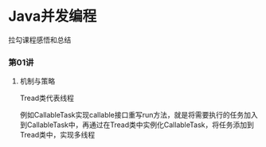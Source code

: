# Java并发编程

拉勾课程感悟和总结

### 第01讲

1. 机制与策略

   Tread类代表线程

   例如CallableTask实现callable接口重写run方法，就是将需要执行的任务加入到CallableTask中，再通过在Tread类中实例化CallableTask，将任务添加到Tread类中，实现多线程